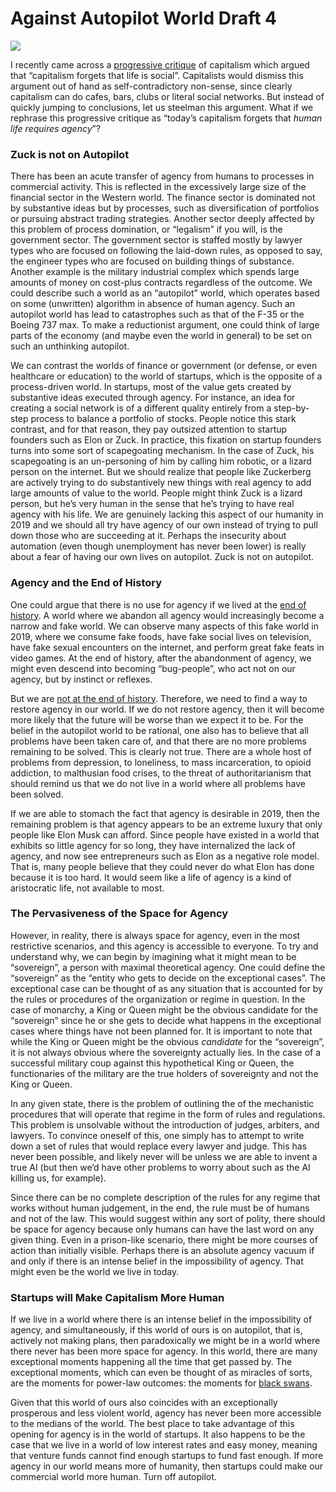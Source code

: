# Against Autopilot World Draft 4

![](https://paper-attachments.dropbox.com/s_ED75E6BE572EA5B91E8083747BE02FCB1E48EDC11F6A00C377ADC28F205C1473_1574716156374_image.png)

I recently came across a [progressive critique](https://twitter.com/AndrewYang/status/1195489985668866049?s=20) of capitalism which argued that “capitalism forgets that life is social”. Capitalists would dismiss this argument out of hand as self-contradictory non-sense, since clearly capitalism can do cafes, bars, clubs or literal social networks. But instead of quickly jumping to conclusions, let us steelman this argument. What if we rephrase this progressive critique as “today’s capitalism forgets that *human life requires agency*”?

### Zuck is not on Autopilot
There has been an acute transfer of agency from humans to processes in commercial activity. This is reflected in the excessively large size of the financial sector in the Western world. The finance sector is dominated not by substantive ideas but by processes, such as diversification of portfolios or pursuing abstract trading strategies. Another sector deeply affected by this problem of process domination, or “legalism” if you will, is the government sector. The government sector is staffed mostly by lawyer types who are focused on following the laid-down rules, as opposed to say, the engineer types who are focused on building things of substance. Another example is the military industrial complex which spends large amounts of money on cost-plus contracts regardless of the outcome. We could describe such a world as an “autopilot” world, which operates based on some (unwritten) algorithm in absence of human agency. Such an autopilot world has lead to catastrophes such as that of the F-35 or the Boeing 737 max. To make a reductionist argument, one could think of large parts of the economy (and maybe even the world in general) to be set on such an unthinking autopilot.

We can contrast the worlds of finance or government (or defense, or even healthcare or education) to the world of startups, which is the opposite of a process-driven world. In startups, most of the value gets created by substantive ideas executed through agency. For instance, an idea for creating a social network is of a different quality entirely from a step-by-step process to balance a portfolio of stocks. People notice this stark contrast, and for that reason, they pay outsized attention to startup founders such as Elon or Zuck. In practice, this fixation on startup founders turns into some sort of scapegoating mechanism. In the case of Zuck, his scapegoating is an un-personing of him by calling him robotic, or a lizard person on the internet. But we should realize that people like Zuckerberg are actively trying to do substantively new things with real agency to add large amounts of value to the world. People might think Zuck is a lizard person, but he’s very human in the sense that he’s trying to have real agency with his life.  We are genuinely lacking this aspect of our humanity in 2019 and we should all try have agency of our own instead of trying to pull down those who are succeeding at it. Perhaps the insecurity about automation (even though unemployment has never been lower) is really about a fear of having our own lives on autopilot. Zuck is not on autopilot.

### Agency and the End of History
One could argue that there is no use for agency if we lived at the [end of history](https://en.wikipedia.org/wiki/The_End_of_History_and_the_Last_Man). A world where we abandon all agency would increasingly become a narrow and fake world. We can observe many aspects of this fake world in 2019, where we consume fake foods, have fake social lives on television, have fake sexual encounters on the internet, and perform great fake feats in video games. At the end of history, after the abandonment of agency, we might even descend into becoming “bug-people”, who act not on our agency, but by instinct or reflexes. 

But we are [not at the end of history](https://www.bbc.com/news/world-asia-china-43361276). Therefore, we need to find a way to restore agency in our world. If we do not restore agency, then it will become more likely that the future will be worse than we expect it to be. For the belief in the autopilot world to be rational, one also has to believe that all problems have been taken care of, and that there are no more problems remaining to be solved. This is clearly not true. There are a whole host of problems from depression, to loneliness, to mass incarceration, to opioid addiction, to malthusian food crises, to the threat of authoritarianism that should remind us that we do not live in a world where all problems have been solved.

If we are able to stomach the fact that agency is desirable in 2019, then the remaining problem is that agency appears to be an extreme luxury that only people like Elon Musk can afford. Since people have existed in a world that exhibits so little agency for so long, they have internalized the lack of agency, and now see entrepreneurs such as Elon as a negative role model. That is, many people believe that they could never do what Elon has done because it is too hard. It would seem like a life of agency is a kind of aristocratic life, not available to most.

### The Pervasiveness of the Space for Agency
However, in reality, there is always space for agency, even in the most restrictive scenarios, and this agency is accessible to everyone. To try and understand why, we can begin by imagining what it might mean to be “sovereign”, a person with maximal theoretical agency. One could define the “sovereign” as the “entity who gets to decide on the exceptional cases”. The exceptional case can be thought of as any situation that is accounted for by the rules or procedures of the organization or regime in question. In the case of monarchy, a King or Queen might be the obvious candidate for the “sovereign” since he or she gets to decide what happens in the exceptional cases where things have not been planned for. It is important to note that while the King or Queen might be the obvious *candidate* for the “sovereign”, it is not always obvious where the sovereignty actually lies. In the case of a successful military coup against this hypothetical King or Queen, the functionaries of the military are the true holders of sovereignty and not the King or Queen.

In any given state, there is the problem of outlining the of the mechanistic procedures that will operate that regime in the form of rules and regulations. This problem is unsolvable without the introduction of judges, arbiters, and lawyers. To convince oneself of this, one simply has to attempt to write down a set of rules that would replace every lawyer and judge. This has never been possible, and likely never will be unless we are able to invent a true AI (but then we’d have other problems to worry about such as the AI killing us, for example). 

Since there can be no complete description of the rules for any regime that works without human judgement, in the end, the rule must be of humans and not of the law. This would suggest within any sort of polity, there should be space for agency because only humans can have the last word on any given thing. Even in a prison-like scenario, there might be more courses of action than initially visible. Perhaps there is an absolute agency vacuum if and only if there is an intense belief in the impossibility of agency. That might even be the world we live in today. 

### Startups will Make Capitalism More Human
If we live in a world where there is an intense belief in the impossibility of agency, and simultaneously, if this world of ours is on autopilot, that is, actively not making plans, then paradoxically we might be in a world where there never has been more space for agency. In this world, there are many exceptional moments happening all the time that get passed by. The exceptional moments, which can even be thought of as miracles of sorts, are the moments for power-law outcomes: the moments for [black swans](https://en.wikipedia.org/wiki/The_Black_Swan:_The_Impact_of_the_Highly_Improbable). 

Given that this world of ours also coincides with an exceptionally prosperous and less violent world, agency has never been more accessible to the medians of the world. The best place to take advantage of this opening for agency is in the world of startups. It also happens to be the case that we live in a world of low interest rates and easy money, meaning that venture funds cannot find enough startups to fund fast enough. If more agency in our world means more of humanity, then startups could make our commercial world more human. Turn off autopilot.